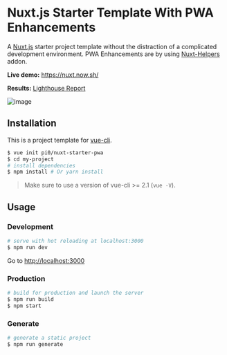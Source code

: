 # Nuxt.js Starter Template With PWA Enhancements

A [Nuxt.js](https://github.com/nuxt/nuxt.js) starter project template without the distraction of a complicated development environment.
PWA Enhancements are by using [Nuxt-Helpers](https://github.com/fandogh/nuxt-helpers) addon.

**Live demo:** https://nuxt.now.sh/

**Results:** [Lighthouse Report](https://googlechrome.github.io/lighthouse/viewer/?gist=ebd16a0506e7f99a4d2b9163f232f052)

![image](https://cloud.githubusercontent.com/assets/5158436/25763331/c9b0b310-31f7-11e7-923a-346c256b083b.png)

## Installation

This is a project template for [vue-cli](https://github.com/vuejs/vue-cli).

``` bash
$ vue init pi0/nuxt-starter-pwa  
$ cd my-project                     
# install dependencies
$ npm install # Or yarn install
```

> Make sure to use a version of vue-cli >= 2.1 (`vue -V`).

## Usage

### Development

``` bash
# serve with hot reloading at localhost:3000
$ npm run dev
```

Go to [http://localhost:3000](http://localhost:3000)

### Production

``` bash
# build for production and launch the server
$ npm run build
$ npm start
```

### Generate

``` bash
# generate a static project
$ npm run generate
```
